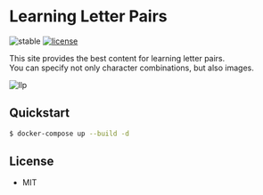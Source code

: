# Learning Letter Pairs

![stable](https://img.shields.io/badge/build-passing-success.svg)
[![license](https://img.shields.io/badge/license-MIT-blue.svg?style=flat)](LICENSE)  

This site provides the best content for learning letter pairs.  
You can specify not only character combinations, but also images.  

![llp](https://user-images.githubusercontent.com/29778890/192095221-fb8e3407-8554-4862-9538-c0e7f7d8fad2.png)

## Quickstart

```bash
$ docker-compose up --build -d
```

## License

 - MIT

